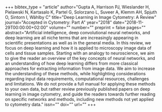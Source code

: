 +++
bibtex_type = "article"
author="Gupta A, Harrison PJ, Wieslander H, Pielawski N, Kartasalo K, Partel G, Solorzano L, Suveer A, Klemm AH, Spjuth O, Sintorn I, Wählby C"
title="Deep Learning in Image Cytometry: A Review"
journal="Accepted in Cytometry: Part A"
year="2018"
date="2018-11-29T00:00:00+02:00"
volume=""
number=""
preprint = false
pages=""
abstract="Artificial intelligence, deep convolutional neural networks, and deep learning are all niche terms that are increasingly appearing in scientific presentations as well as in the general media. In this review, we focus on deep learning and how it is applied to microscopy image data of cells and tissue samples. Starting with an analogy to neuroscience, we aim to give the reader an overview of the key concepts of neural networks, and an understanding of how deep learning differs from more classical approaches for extracting information from image data. We aim to increase the understanding of these methods, while highlighting considerations regarding input data requirements, computational resources, challenges and limitations. We do not provide a full manual for applying these methods to your own data, but rather review previously published papers on deep learning in image cytometry, and guide the readers towards further reading on specific networks and methods, including new methods not yet applied to cytometry data."
issn=""
doi=""
url=""
+++

